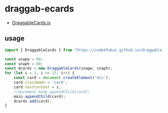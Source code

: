 # draggab-ecards

- [DraggableCards.js](https://code4fukui.github.io/draggable-cards/)

## usage

```js
import { DraggableCards } from "https://code4fukui.github.io/draggable-cards/DraggableCards.js";

const snapw = 60;
const snaph = 80;
const dcards = new DraggableCards(snapw, snaph);
for (let i = 1; i <= 13; i++) {
	const card = document.createElement('div');
	card.className = 'card';
	card.textContent = i;
	//document.body.appendChild(card);
	main.appendChild(card);
	dcards.add(card);
}
```
